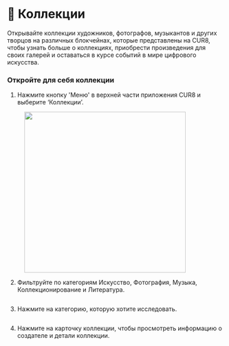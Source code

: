 # 💎 Коллекции

Открывайте коллекции художников, фотографов, музыкантов и других творцов на различных блокчейнах, которые представлены на CUR8, чтобы узнать больше о коллекциях, приобрести произведения для своих галерей и оставаться в курсе событий в мире цифрового искусства.

### Откройте для себя коллекции&#x20;

1. Нажмите кнопку 'Меню' в верхней части приложения CUR8 и выберите ‘Коллекции’.

<figure><img src="../.gitbook/assets/Screenshot 2025-01-13 at 14.33.50.png" alt="" width="375"><figcaption></figcaption></figure>

2. Фильтруйте по категориям Искусство, Фотография, Музыка, Коллекционирование и Литература.

<figure><img src="../.gitbook/assets/Screenshot 2025-01-03 at 14.08.33.png" alt=""><figcaption></figcaption></figure>

3. Нажмите на категорию, которую хотите исследовать.

<figure><img src="../.gitbook/assets/Screenshot 2025-01-03 at 14.11.51.png" alt=""><figcaption></figcaption></figure>

4. Нажмите на карточку коллекции, чтобы просмотреть информацию о создателе и детали коллекции.

<figure><img src="../.gitbook/assets/Screenshot 2025-01-03 at 14.15.40.png" alt=""><figcaption></figcaption></figure>